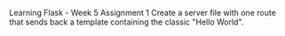 Learning Flask - Week 5 Assignment 1
Create a server file with one route that sends back a template containing the classic "Hello World". 
